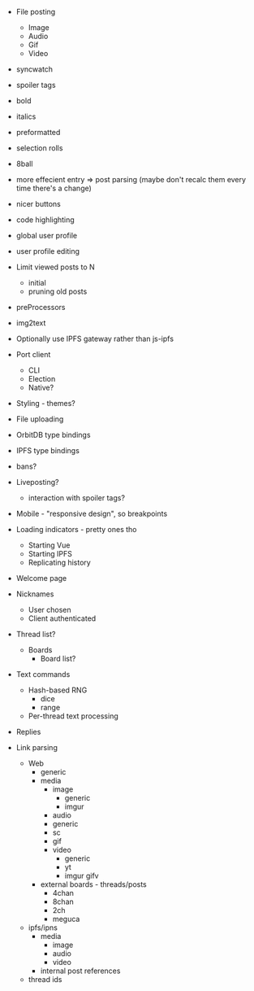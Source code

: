 - File posting
  - Image
  - Audio
  - Gif
  - Video

- syncwatch
- spoiler tags
- bold
- italics
- preformatted
- selection rolls
- 8ball

- more effecient entry => post parsing (maybe don't recalc them every time there's a change)

- nicer buttons
- code highlighting

- global user profile
- user profile editing

- Limit viewed posts to N
  - initial
  - pruning old posts
  

- preProcessors

- img2text

- Optionally use IPFS gateway rather than js-ipfs
- Port client
  - CLI
  - Election
  - Native?


- Styling - themes?
- File uploading

- OrbitDB type bindings
- IPFS type bindings
- bans?
- Liveposting?
  - interaction with spoiler tags?
- Mobile - "responsive design", so breakpoints
- Loading indicators - pretty ones tho
  - Starting Vue
  - Starting IPFS
  - Replicating history
- Welcome page
- Nicknames
  - User chosen
  - Client authenticated
- Thread list?
  - Boards
    - Board list?
- Text commands
  - Hash-based RNG
    - dice
    - range
  - Per-thread text processing
- Replies
- Link parsing
  - Web
    - generic
    - media
      - image
        - generic
        - imgur
      - audio
       - generic
       - sc
      - gif
      - video
        - generic
        - yt
        - imgur gifv
    - external boards - threads/posts
      - 4chan
      - 8chan
      - 2ch
      - meguca
  - ipfs/ipns
    - media
      - image
      - audio
      - video
    - internal post references
  - thread ids